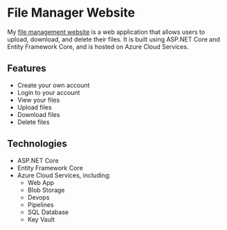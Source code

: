 # File Manager Website

My [file management website](https://joeyfilemanager.azurewebsites.net/) is a web application that allows users to upload, download, and delete their files. It is built using ASP.NET Core and Entity Framework Core, and is hosted on Azure Cloud Services.

## Features

- Create your own account
- Login to your account
- View your files
- Upload files
- Download files
- Delete files

## Technologies

- ASP.NET Core
- Entity Framework Core
- Azure Cloud Services, including:
    - Web App
    - Blob Storage
    - Devops
    - Pipelines
    - SQL Database
    - Key Vault

